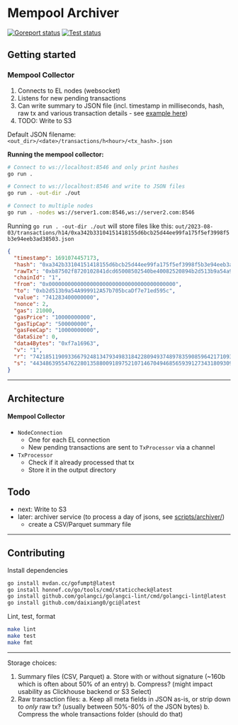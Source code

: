 # Mempool Archiver

[![Goreport status](https://goreportcard.com/badge/github.com/flashbots/mempool-archiver)](https://goreportcard.com/report/github.com/flashbots/mempool-archiver)
[![Test status](https://github.com/flashbots/mempool-archiver/workflows/Checks/badge.svg)](https://github.com/flashbots/mempool-archiver/actions?query=workflow%3A%22Checks%22)

## Getting started

### Mempool Collector

1. Connects to EL nodes (websocket)
2. Listens for new pending transactions
3. Can write summary to JSON file (incl. timestamp in milliseconds, hash, raw tx and various transaction details - see [example here](docs/example-tx-summary.json))
4. TODO: Write to S3

Default JSON filename: `<out_dir>/<date>/transactions/h<hour>/<tx_hash>.json`

**Running the mempool collector:**

```bash
# Connect to ws://localhost:8546 and only print hashes
go run .

# Connect to ws://localhost:8546 and write to JSON files
go run . -out-dir ./out

# Connect to multiple nodes
go run . -nodes ws://server1.com:8546,ws://server2.com:8546
```

Running `go run . -out-dir ./out` will store files like this: `out/2023-08-03/transactions/h14/0xa342b33104151418155d6bcb25d44ee99fa175f5ef3998f5b3e94eeb3ad38503.json`

```json
{
  "timestamp": 1691074457173,
  "hash": "0xa342b33104151418155d6bcb25d44ee99fa175f5ef3998f5b3e94eeb3ad38503",
  "rawTx": "0xb87502f8720102841dcd65008502540be40082520894b2d513b9a54a999912a57b705bcadf7e71ed595c8702a2317dbc220080c001a0a4163068b0963cfe96d4a56bd39f98fda914ad7f7de9b7ee6cd4d52bce14da80a0620c70c21c87250e746d1055b644c39a1dcc033dc4bef2677f8263251e167924",
  "chainId": "1",
  "from": "0x0000000000000000000000000000000000000000",
  "to": "0xb2d513b9a54A999912A57b705bcaDf7e71ed595c",
  "value": "741283400000000",
  "nonce": 2,
  "gas": 21000,
  "gasPrice": "10000000000",
  "gasTipCap": "500000000",
  "gasFeeCap": "10000000000",
  "dataSize": 0,
  "data4Bytes": "0xf7a16963",
  "v": "1",
  "r": "74218511909336679248134793498318422809493748978359085964217109365158694935168",
  "s": "44348639554762280135880091897521071467049468565939127343180930962632954247460"
}
```

---

## Architecture

#### Mempool Collector

- `NodeConnection`
    - One for each EL connection
    - New pending transactions are sent to `TxProcessor` via a channel
- `TxProcessor`
    - Check if it already processed that tx
    - Store it in the output directory

## Todo

- next: Write to S3
- later: archiver service (to process a day of jsons, see [scripts/archiver/](scripts/archiver/))
  - create a CSV/Parquet summary file

---

## Contributing

Install dependencies

```bash
go install mvdan.cc/gofumpt@latest
go install honnef.co/go/tools/cmd/staticcheck@latest
go install github.com/golangci/golangci-lint/cmd/golangci-lint@latest
go install github.com/daixiang0/gci@latest
```

Lint, test, format

```bash
make lint
make test
make fmt
```

---

Storage choices:

1. Summary files (CSV, Parquet)
    a. Store with or without signature (~160b which is often about 50% of an entry)
    b. Compress? (might impact usability as Clickhouse backend or S3 Select)
2. Raw transaction files:
    a. Keep all meta fields in JSON as-is, or strip down to _only_ raw tx? (usually between 50%-80% of the JSON bytes)
    b. Compress the whole transactions folder (should do that)